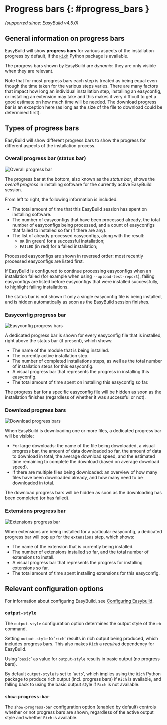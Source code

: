 # Progress bars {: #progress_bars }

*(supported since: EasyBuild v4.5.0)*

## General information on progress bars

EasyBuild will show **progress bars** for various aspects of the installation progress
by default, if the [`Rich`](https://pypi.org/project/rich/) Python package is available.

The progress bars shown by EasyBuild are *dynamic*: they are only visible when they are relevant.

Note that for most progress bars each step is treated as being equal even though the time taken for the
various steps varies. There are many factors that impact how long an individual installation step, installing
an easyconfig, or installing an extension may take and this makes it very difficult to get a good estimate on how
much time will be needed.
The download progress bar is an exception here (as long as the size of the file to download could be determined first).

## Types of progress bars

EasyBuild will show different progress bars to show the progress for different aspects of the installation process.

### Overall progress bar (status bar)

![Overall progress bar](img/progress_bar_overall.png)

The progress bar at the bottom, also known as the *status bar*, shows the *overall progress*
in installing software for the currently active EasyBuild session.

From left to right, the following information is included:

* The total amount of time that this EasyBuild session has spent on installing software.
* The number of easyconfigs that have been processed already, the total number of easyconfigs
  being processed, and a count of easyconfigs that failed to installed so far (if there are any).
* The list of already processed easyconfigs, along with the result:
    * `OK` (in green) for a successful installation;
    * `FAILED` (in red) for a failed installation;

Processed easyconfigs are shown in reversed order: most recently processed easyconfigs are listed first.

If EasyBuild is configured to continue processing easyconfigs when an installation failed
(for example when using `--upload-test-report`), failing easyconfigs are listed before easyconfigs
that were installed successfully, to highlight failing installations.

The status bar is not shown if only a single easyconfig file is being installed,
and is hidden automatically as soon as the EasyBuild session finishes.

### Easyconfig progress bar

![Easyconfig progress bars](img/progress_bar_easyconfig.png)

A dedicated progress bar is shown for every easyconfig file that is installed,
right above the status bar (if present), which shows:

* The name of the module that is being installed.
* The currently active installation step.
* The number of completed installations steps, as well as the total number of installation steps for this easyconfig.
* A visual progress bar that represents the progress in installing this easyconfig.
* The total amount of time spent on installing this easyconfig so far.

The progress bar for a specific easyconfig file will be hidden as soon as the installation
finishes (regardless of whether it was successful or not).

### Download progress bars

![Download progress bars](img/progress_bar_download.png)

When EasyBuild is downloading one or more files, a dedicated progress bar will be visible:

* For large downloads: the name of the file being downloaded,
  a visual progress bar, the amount of data downloaded so far,
  the amount of data to download in total, the average download speed,
  and the estimated time remaining to complete the download (based on average download speed).
* If there are multiple files being downloaded: an overview of how
  many files have been downloaded already, and how many need to be downloaded in total.

The download progress bars will be hidden as soon as the downloading has been completed (or has failed).

### Extensions progress bar

![Extensions progress bar](img/progress_bar_extensions.png)

When extensions are being installed for a particular easyconfig,
a dedicated progress bar will pop up for the `extensions` step,
which shows:

* The name of the extension that is currently being installed.
* The number of extensions installed so far, and the total number of extensions to install.
* A visual progress bar that represents the progress for installing extensions so far.
* The total amount of time spent installing extensions for this easyconfig.

## Relevant configuration options

For information about configuring EasyBuild, see [Configuring Easybuild](https://docs.easybuild.io/configuration/).

### `output-style`

The `output-style` configuration option determines the output style of the `eb` command.

Setting `output-style` to '`rich`' results in rich output being produced, which includes progress bars.
This also makes `Rich` a *required* dependency for EasyBuild.

Using '`basic`' as value for `output-style` results in basic output (no progress bars).

By default `output-style` is set to '`auto`', which implies using the `Rich` Python package to produce
rich output (incl. progress bars) if `Rich` is available,
and falling back to using the basic output style if `Rich` is not available.

### `show-progress-bar`

The `show-progress-bar` configuration option (enabled by default) controls whether or not
progress bars are shown, regardless of the active output style and whether `Rich` is available.
